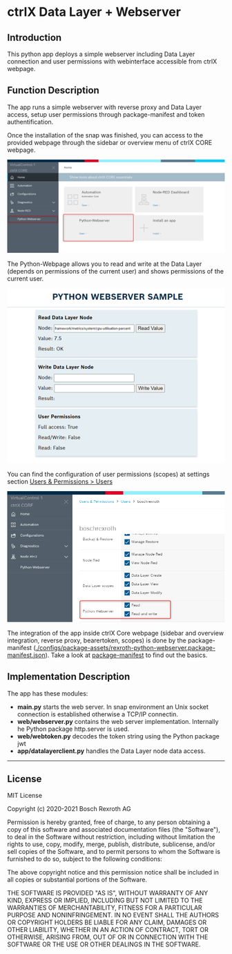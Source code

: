 # ctrlX Data Layer + Webserver

## Introduction

This python app deploys a simple webserver including Data Layer connection and user permissions with webinterface accessible from ctrlX webpage.

## Function Description

The app runs a simple webserver with reverse proxy and Data Layer access, setup user permissions through package-manifest and token authentification.

Once the installation of the snap was finished, you can access to the provided webpage through the sidebar or overview menu of ctrlX CORE webpage.

![ctrlX Integration](./docs/images/ctrlx_integration.png)


The Python-Webpage allows you to read and write at the Data Layer (depends on permissions of the current user) and shows permissions of the current user. 

![Python Webserver](./docs/images/python_webserver.png)

You can find the configuration of user permissions (scopes) at settings section <ins>Users & Permissions > Users</ins>

![ctrlX User Permissions](./docs/images/ctrlx_userpermissions.png)

The integration of the app inside ctrlX Core webpage (sidebar and overview integration, reverse proxy, bearertoken, scopes) is done by the package-manifest (<ins>./configs/package-assets/rexroth-python-webserver.package-manifest.json</ins>). Take a look at [package-manifest](./../package-manifest.md) to find out the basics.


## Implementation Description

The app has these modules:

* __main.py__ starts the web server. In snap environment an Unix socket connection is established otherwise a TCP/IP connectin.
* __web/webserver.py__ contains the web server implementation. Internally he Python package http.server is used.
* __web/webtoken.py__  decodes the token string using the Python package jwt
* __app/datalayerclient.py__ handles the Data Layer node data access.
___

## License

MIT License

Copyright (c) 2020-2021 Bosch Rexroth AG

Permission is hereby granted, free of charge, to any person obtaining a copy
of this software and associated documentation files (the "Software"), to deal
in the Software without restriction, including without limitation the rights
to use, copy, modify, merge, publish, distribute, sublicense, and/or sell
copies of the Software, and to permit persons to whom the Software is
furnished to do so, subject to the following conditions:

The above copyright notice and this permission notice shall be included in all
copies or substantial portions of the Software.

THE SOFTWARE IS PROVIDED "AS IS", WITHOUT WARRANTY OF ANY KIND, EXPRESS OR
IMPLIED, INCLUDING BUT NOT LIMITED TO THE WARRANTIES OF MERCHANTABILITY,
FITNESS FOR A PARTICULAR PURPOSE AND NONINFRINGEMENT. IN NO EVENT SHALL THE
AUTHORS OR COPYRIGHT HOLDERS BE LIABLE FOR ANY CLAIM, DAMAGES OR OTHER
LIABILITY, WHETHER IN AN ACTION OF CONTRACT, TORT OR OTHERWISE, ARISING FROM,
OUT OF OR IN CONNECTION WITH THE SOFTWARE OR THE USE OR OTHER DEALINGS IN THE
SOFTWARE.
